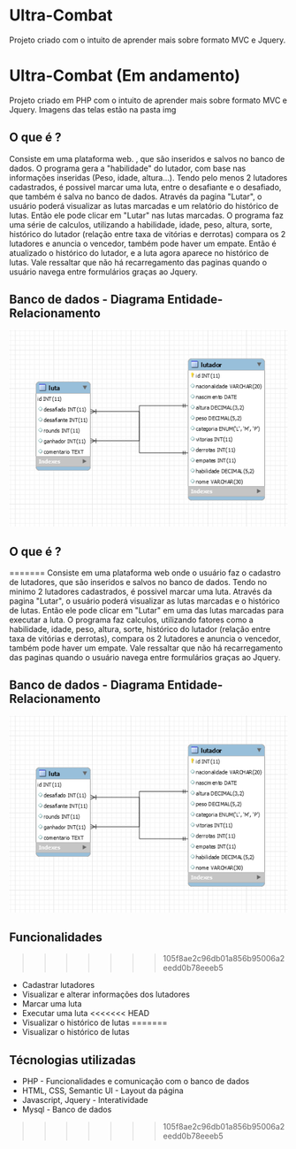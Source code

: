 # Ultra-Combat #
Projeto criado com o intuito de aprender mais sobre formato MVC e Jquery.
# Ultra-Combat (Em andamento) #
Projeto criado em PHP com o intuito de aprender mais sobre formato MVC e Jquery. Imagens das telas estão na pasta img

## O que é ? ##
  Consiste em uma plataforma web. , que são inseridos e salvos no banco de dados. O programa gera a "habilidade" do lutador, com base nas informações inseridas (Peso, idade, altura...).
  Tendo pelo menos 2 lutadores cadastrados, é possivel marcar uma luta, entre o desafiante e o desafiado, que também é salva no banco de dados.
  Através da pagina "Lutar", o usuário poderá visualizar as lutas marcadas e um relatório do histórico de lutas. 
  Então ele pode clicar em "Lutar" nas lutas marcadas. O programa faz uma série de calculos, utilizando a habilidade, idade, peso, altura, sorte, histórico do lutador (relação entre taxa de vitórias e derrotas) compara os 2 lutadores e anuncia o vencedor, também pode haver um empate.
  Então é atualizado o histórico do lutador, e a luta agora aparece no histórico de lutas.
  Vale ressaltar que não há recarregamento das paginas quando o usuário navega entre formulários graças ao Jquery.
 ## Banco de dados - Diagrama Entidade-Relacionamento
 ![Diagrama Entidade-Relacionamento](https://github.com/PedroGuilhermeBarauna/Ultra-Combat/blob/main/img/Banco.PNG)

## O que é ? ##
=======
  Consiste em uma plataforma web onde o usuário faz o cadastro de lutadores, que são inseridos e salvos no banco de dados. Tendo no minimo 2 lutadores cadastrados, é possivel marcar uma luta. Através da pagina "Lutar", o usuário poderá visualizar as lutas marcadas e o histórico de lutas. Então ele pode clicar em "Lutar" em uma das lutas marcadas para executar a luta. O programa faz calculos, utilizando fatores como a habilidade, idade, peso, altura, sorte, histórico do lutador (relação entre taxa de vitórias e derrotas), compara os 2 lutadores e anuncia o vencedor, também pode haver um empate. Vale ressaltar que não há recarregamento das paginas quando o usuário navega entre formulários graças ao Jquery.
 ## Banco de dados - Diagrama Entidade-Relacionamento
 ![Diagrama Entidade-Relacionamento](https://github.com/PedroGuilhermeBarauna/Ultra-Combat/blob/main/img/Banco.PNG)

## Funcionalidades ##
>>>>>>> 105f8ae2c96db01a856b95006a2eedd0b78eeeb5
* Cadastrar lutadores
* Visualizar e alterar informações dos lutadores
* Marcar uma luta
* Executar uma luta
<<<<<<< HEAD
* Visualizar o histórico de lutas
=======
* Visualizar o histórico de lutas

## Técnologias utilizadas ##
* PHP - Funcionalidades e comunicação com o banco de dados
* HTML, CSS, Semantic UI - Layout da página
* Javascript, Jquery - Interatividade
* Mysql - Banco de dados
>>>>>>> 105f8ae2c96db01a856b95006a2eedd0b78eeeb5
